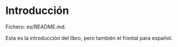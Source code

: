 # Introducción

Fichero: es/README.md.

Esta es la introducción del libro, pero también el frontal para español.

